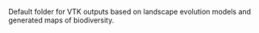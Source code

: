 Default folder for VTK outputs based on landscape evolution models and generated maps of biodiversity.
